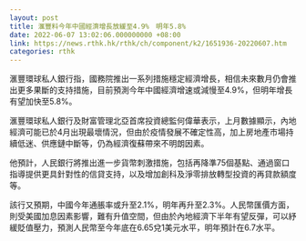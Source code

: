 ```yaml
---
layout: post
title: 滙豐料今年中國經濟增長放緩至4.9%　明年5.8%
date: 2022-06-07 13:02:06.000000000 +08:00
link: https://news.rthk.hk/rthk/ch/component/k2/1651936-20220607.htm
categories: rthk
---
```


滙豐環球私人銀行指，國務院推出一系列措施穩定經濟增長，相信未來數月仍會推出更多果斷的支持措施，目前預測今年中國經濟增速或減慢至4.9%，但明年增長有望加快至5.8%。

滙豐環球私人銀行及財富管理北亞首席投資總監何偉華表示，上月數據顯示，內地經濟可能已於4月出現最壞情況，但由於疫情發展不確定性高，加上房地產市場持續低迷、供應鏈中斷等，仍為經濟復蘇帶來不明朗因素。

他預計，人民銀行將推出進一步貨幣刺激措施，包括再降準75個基點、通過窗口指導提供更具針對性的信貸支持，以及增加創科及淨零排放轉型投資的再貸款額度等。

該行又預期，中國今年通脹率或升至2.1%，明年再升至2.3%。人民幣匯價方面，則受美國加息因素影響，難有升值空間，但由於內地經濟下半年有望反彈，可以紓緩貶值壓力，預測人民幣至今年底在6.65兌1美元水平，明年預計在6.7水平。
